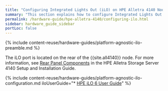 ```yaml
---
title: "Configuring Integrated Lights Out (iLO) on HPE Alletra 4140 Nodes"
summary: "This section explains how to configure Integrated Lights Out (iLO) on HPE Alletra 4140 nodes."
permalink: /hardware-guide/hpe-alletra-4140/configuring-ilo.html
sidebar: hardware_guide_sidebar
portLoc: false
---
```


{% include content-reuse/hardware-guides/platform-agnostic-ilo-preamble.md %}

The iLO port is located on the rear of the {{site.all4140}} node. For more information, see [Rear Panel Components](https://support.hpe.com/hpesc/public/docDisplay?docId=sd00003805en_us&page=GUID-07E81AC8-8384-4EB1-A4F8-F22C884A91E6.html) in the HPE Alletra Storage Server 4140 Setup and Installation Guide.

{% include content-reuse/hardware-guides/platform-agnostic-ilo-configuration.md iloUserGuide="* [HPE iLO 6 User Guide](https://support.hpe.com/hpesc/public/docDisplay?docId=sd00002007en_us)" %}
